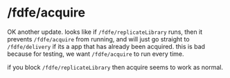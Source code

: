 # /fdfe/acquire

OK another update. looks like if `/fdfe/replicateLibrary` runs, then it
prevents `/fdfe/acquire` from running, and will just go straight to
`/fdfe/delivery` if its a app that has already been acquired. this is bad
because for testing, we want `/fdfe/acquire` to run every time.

if you block `/fdfe/replicateLibrary` then acquire seems to work as normal.
